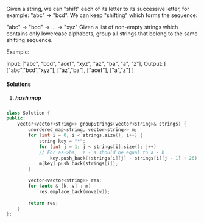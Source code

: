 Given a string, we can "shift" each of its letter to its successive letter, for example: "abc" -> "bcd". We can keep "shifting" which forms the sequence:

"abc" -> "bcd" -> ... -> "xyz"
Given a list of non-empty strings which contains only lowercase alphabets, group all strings that belong to the same shifting sequence.

Example:

Input: ["abc", "bcd", "acef", "xyz", "az", "ba", "a", "z"],
Output: 
[
  ["abc","bcd","xyz"],
  ["az","ba"],
  ["acef"],
  ["a","z"]
]

#### Solutions

1. ##### hash map

```c++
class Solution {
public:
    vector<vector<string>> groupStrings(vector<string>& strings) {
        unordered_map<string, vector<string>> m;
        for (int i = 0; i < strings.size(); i++) {
            string key = "*";
            for (int j = 1; j < strings[i].size(); j++)
            // For az->ba,  z - a should be equal to a - b
                key.push_back((strings[i][j] - strings[i][j - 1] + 26) % 26 + 'a');
            m[key].push_back(strings[i]);
        }

        vector<vector<string>> res;
        for (auto & [k, v] : m)
            res.emplace_back(move(v));
        
        return res;
    }
};
```